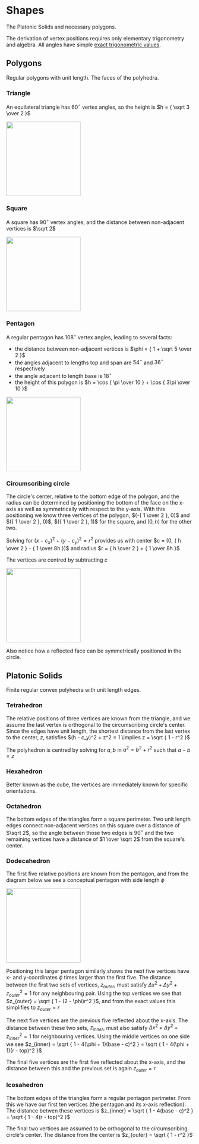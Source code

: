 # Shapes

The Platonic Solids and necessary polygons.

The derivation of vertex positions requires only elementary trigonometry and algebra.
All angles have simple [exact trigonometric values](https://en.wikipedia.org/wiki/Exact_trigonometric_values).

## Polygons

Regular polygons with unit length. The faces of the polyhedra.

### Triangle

An equilateral triangle has $60^\circ$ vertex angles, so the height is $h = { \sqrt 3 \over 2 }$

<img src="https://github.com/justincredible/Playground/assets/3183562/53c5a295-349c-4f4a-9e8f-61946b857a40" height="200" width="200" >

### Square

A square has $90^\circ$ vertex angles, and the distance between non-adjacent vertices is $\sqrt 2$

<img src="https://github.com/justincredible/Playground/assets/3183562/acc7e7ef-74dc-49bb-b149-c8d5acd0fc96" height="200" width="200" >

### Pentagon

A regular pentagon has $108^\circ$ vertex angles, leading to several facts:
- the distance between non-adjacent vertices is $\phi = { 1 + \sqrt 5 \over 2 }$
- the angles adjacent to lengths top and span are $54^\circ$ and $36^\circ$ respectively
- the angle adjacent to length base is $18^\circ$
- the height of this polygon is $h = \cos { \pi \over 10 } + \cos { 3\pi \over 10 }$

<img src="https://github.com/justincredible/Playground/assets/3183562/96e6389a-37de-4180-bde6-b9fd77ca1206" height="200" width="200" >

### Circumscribing circle

The circle's center, relative to the bottom edge of the polygon,
and the radius can be determined by positioning the bottom of the face on the x-axis
as well as symmetrically with respect to the y-axis.
With this positioning we know three vertices of the polygon,
$(-{ 1 \over 2 }, 0)$ and $({ 1 \over 2 }, 0)$, $({ 1 \over 2 }, 1)$ for the square, and $(0, h)$ for the other two.

Solving for $(x - c_x)^2 + (y - c_y)^2 = r^2$ provides us with
center $c = (0, { h \over 2 } - { 1 \over 8h })$ and
radius $r = { h \over 2 } + { 1 \over 8h }$

The vertices are centred by subtracting $c$

<img src="https://github.com/justincredible/Playground/assets/3183562/4c8909b1-5b86-4328-adff-10eec300eaf0" height="200" width="200" >

Also notice how a reflected face can be symmetrically positioned in the circle.

## Platonic Solids

Finite regular convex polyhedra with unit length edges.

### Tetrahedron

The relative positions of three vertices are known from the triangle,
and we assume the last vertex is orthogonal to the circumscribing circle's center.
Since the edges have unit length, the shortest distance from the last vertex to the center, $z$,
satisfies $(h - c_y)^2 + z^2 = 1 \implies z = \sqrt { 1 - r^2 }$

The polyhedron is centred by solving for $a, b$ in $a^2 = b^2 + r^2$ such that $a - b = z$

### Hexahedron

Better known as the cube, the vertices are immediately known for specific orientations.

### Octahedron

The bottom edges of the triangles form a square perimeter.
Two unit length edges connect non-adjacent vertices on this square over a distance of $\sqrt 2$,
so the angle between those two edges is $90^\circ$
and the two remaining vertices have a distance of $1 \over \sqrt 2$ from the square's center.

### Dodecahedron

The first five relative positions are known from the pentagon,
and from the diagram below we see a conceptual pentagon with side length $\phi$

<img src="https://github.com/justincredible/Playground/assets/3183562/7f563d60-20c0-4136-931d-6424ffd2005a" height="200" width="200" >

Positioning this larger pentagon similarly shows the next five vertices have x- and y-coordinates $\phi$ times larger than the first five.
The distance between the first two sets of vertices, $z_{outer}$,
must satisfy ${\Delta x}^2 + {\Delta y}^2 + z_{outer}^2 = 1$ for any neighbouring pair.
Using the top vertices we see that $z_{outer} = \sqrt { 1 - (2 - \phi)r^2 }$,
and from the exact values this simplifies to $z_{outer} = r$

The next five vertices are the previous five reflected about the x-axis.
The distance between these two sets, $z_{inner}$,
must also satisfy ${\Delta x}^2 + {\Delta y}^2 + z_{inner}^2 = 1$ for neighbouring vertices.
Using the middle vertices on one side we see $z_{inner} = \sqrt { 1 - 4(\phi + 1)(base - c)^2 }  = \sqrt { 1 - 4(\phi + 1)(r - top)^2 }$

The final five vertices are the first five reflected about the x-axis,
and the distance between this and the previous set is again $z_{outer} = r$

### Icosahedron

The bottom edges of the triangles form a regular pentagon perimeter.
From this we have our first ten vertices (the pentagon and its x-axis reflection).
The distance betwen these vertices is $z_{inner} = \sqrt { 1 - 4(base - c)^2 }  = \sqrt { 1 - 4(r - top)^2 }$

The final two vertices are assumed to be orthogonal to the circumscribing circle's center.
The distance from the center is $z_{outer} = \sqrt { 1 - r^2 }$
